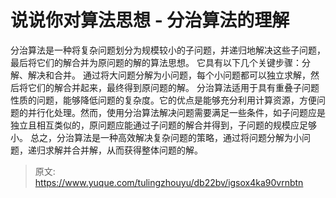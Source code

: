 # 说说你对算法思想 - 分治算法的理解

分治算法是一种将复杂问题划分为规模较小的子问题，并递归地解决这些子问题，最后将它们的解合并为原问题的解的算法思想。
它具有以下几个关键步骤：分解、解决和合并。
通过将大问题分解为小问题，每个小问题都可以独立求解，然后将它们的解合并起来，最终得到原问题的解。
分治算法适用于具有重叠子问题性质的问题，能够降低问题的复杂度。它的优点是能够充分利用计算资源，方便问题的并行化处理。然而，使用分治算法解决问题需要满足一些条件，如子问题应是独立且相互类似的，原问题应能通过子问题的解合并得到，子问题的规模应足够小。
总之，分治算法是一种高效解决复杂问题的策略，通过将问题分解为小问题，递归求解并合并解，从而获得整体问题的解。


> 原文: <https://www.yuque.com/tulingzhouyu/db22bv/igsox4ka90vrnbtn>